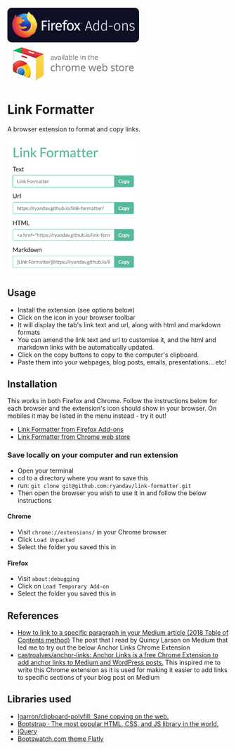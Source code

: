<head>
  <link rel="shortcut icon" type="image/png" href="/favicon.png">
</head>

<p align="left">
  <a href="https://addons.mozilla.org/en-US/firefox/addon/link-formatter/">
    <img src="images/FirefoxAddOns.png" width="300" style="border-radius: 10px;"/>
  </a>
  <a href="https://chrome.google.com/webstore/detail/link-formatter/ahppkjpijfgfcdpailnodpieckleplma">
    <img src="images/ChromeWebStore.png" width="300" style="border-radius: 10px;"/>
  </a>
</p>

# Link Formatter

A browser extension to format and copy links.

<img src="images/screenshot.png" width="300">

## Usage

- Install the extension (see options below)
- Click on the icon in your browser toolbar
- It will display the tab's link text and url, along with html and markdown formats
- You can amend the link text and url to customise it, and the html and markdown links with be automatically updated.
- Click on the copy buttons to copy to the computer's clipboard.
- Paste them into your webpages, blog posts, emails, presentations... etc!

## Installation

This works in both Firefox and Chrome. Follow the instructions below for each browser and the extension's icon should show in your browser. On mobiles it may be listed in the menu instead - try it out!

- [Link Formatter from Firefox Add-ons](https://addons.mozilla.org/en-US/firefox/addon/link-formatter/)
- [Link Formatter from Chrome web store](https://chrome.google.com/webstore/detail/link-formatter/ahppkjpijfgfcdpailnodpieckleplma)

### Save locally on your computer and run extension

- Open your terminal
- cd to a directory where you want to save this
- run: `git clone git@github.com:ryandav/link-formatter.git`
- Then open the browser you wish to use it in and follow the below instructions

#### Chrome
- Visit `chrome://extensions/` in your Chrome browser
- Click `Load Unpacked`
- Select the folder you saved this in

#### Firefox
- Visit `about:debugging`
- Click on `Load Temporary Add-on`
- Select the folder you saved this in

## References

- [How to link to a specific paragraph in your Medium article (2018 Table of Contents method)](https://medium.freecodecamp.org/how-to-link-to-a-specific-paragraph-in-your-medium-article-2018-table-of-contents-method-e66595fea549) The post that I read by Quincy Larson on Medium that led me to try out the below Anchor Links Chrome Extension
- [castroalves/anchor-links: Anchor Links is a free Chrome Extension to add anchor links to Medium and WordPress posts.](https://github.com/castroalves/anchor-links) This inspired me to write this Chrome extension as it is used for making it easier to add links to specific sections of your blog post on Medium

## Libraries used

- [lgarron/clipboard-polyfill: Sane copying on the web.](https://github.com/lgarron/clipboard-polyfill)
- [Bootstrap · The most popular HTML, CSS, and JS library in the world.](https://getbootstrap.com/)
- [jQuery](https://jquery.com/)
- [Bootswatch.com theme Flatly](https://bootswatch.com/flatly/)
